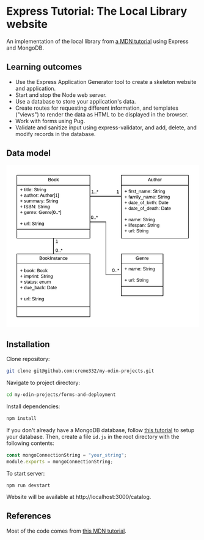 # Express Tutorial: The Local Library website
An implementation of the local library from [a MDN tutorial](https://developer.mozilla.org/en-US/docs/Learn/Server-side/Express_Nodejs/Tutorial_local_library_website) using Express and MongoDB.

## Learning outcomes
- Use the Express Application Generator tool to create a skeleton website and application.
- Start and stop the Node web server.
- Use a database to store your application's data.
- Create routes for requesting different information, and templates ("views") to render the data as HTML to be displayed in the browser.
- Work with forms using Pug.
- Validate and sanitize input using express-validator, and add, delete, and modify records in the database.

## Data model
![Class diagram](image.png)

## Installation
Clone repository:
```bash
git clone git@github.com:creme332/my-odin-projects.git
```

Navigate to project directory:
```bash
cd my-odin-projects/forms-and-deployment
```

Install dependencies:
```bash
npm install
```
If you don't already have a MongoDB database, follow [this tutorial](https://developer.mozilla.org/en-US/docs/Learn/Server-side/Express_Nodejs/mongoose#setting_up_the_mongodb_database) to setup your database. Then, create a file `id.js` in the root directory with the following contents:
```js
const mongoConnectionString = "your_string";
module.exports = mongoConnectionString;
```
To start server:
```
npm run devstart
```

Website will be available at http://localhost:3000/catalog.

## References
Most of the code comes from [this MDN tutorial](https://developer.mozilla.org/en-US/docs/Learn/Server-side/Express_Nodejs/Tutorial_local_library_website).